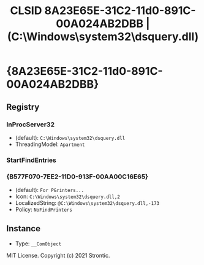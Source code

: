 ﻿---
title: "CLSID 8A23E65E-31C2-11d0-891C-00A024AB2DBB | (C:\\Windows\\system32\\dsquery.dll)"
excerpt: What is COM-Object CLSID 8A23E65E-31C2-11d0-891C-00A024AB2DBB?
---

# {8A23E65E-31C2-11d0-891C-00A024AB2DBB}


## Registry


### InProcServer32

* (default): `C:\Windows\system32\dsquery.dll`
* ThreadingModel: `Apartment`

### StartFindEntries


### {B577F070-7EE2-11D0-913F-00AA00C16E65}

* (default): `For P&rinters...`
* Icon: `C:\Windows\system32\dsquery.dll,2`
* LocalizedString: `@C:\Windows\system32\dsquery.dll,-173`
* Policy: `NoFindPrinters`

## Instance

* Type: `__ComObject`

MIT License. Copyright (c) 2021 Strontic.


